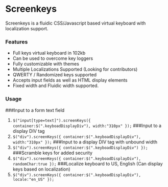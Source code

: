 Screenkeys
==========
Screenkeys is a fluidic CSS/Javascript based virtual keyboard with localization support. 

### Features 
* Full keys virtual keyboard in 102kb
* Can be used to overcome key loggers  
* Fully customizable with themes
* Multiple Localizations Supported (Looking for contributors)
* QWERTY / Randomized keys supported
* Accepts input fields as well as HTML display elements
* Fixed width and Fluidic width supported.

### Usage
###Input to a form text field
1. `$("input[type=text]").screenKeys({
		container:$(".keyboadDisplayDiv"),
		width:"310px"
	});`
###Input to a display DIV tag	
2. `$("div").screenKeys({
		container:$(".keyboadDisplayDiv"),
		width:"310px"
	});`
###Input to a display DIV tag with unbound width
3. `$("div").screenKeys({
		container:$(".keyboadDisplayDiv")
	});`
###Scramble keys for added security	
4. `$("div").screenKeys({
		container:$(".keyboadDisplayDiv"),
		randomChar:true
	});`
###Localize keyboard to US, English (Can display keys based on localization)
5. `$("div").screenKeys({
		container:$(".keyboadDisplayDiv"),
		locale:"en_US"
	});`






